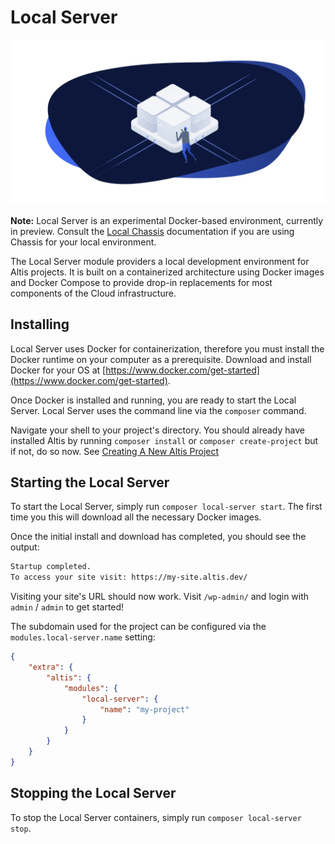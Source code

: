 # Local Server

![](./assets/banner-local-server.png)

**Note:** Local Server is an experimental Docker-based environment, currently in preview. Consult the [Local Chassis](docs://local-chassis) documentation if you are using Chassis for your local environment.

The Local Server module providers a local development environment for Altis projects. It is built on a containerized architecture using Docker images and Docker Compose to provide drop-in replacements for most components of the Cloud infrastructure.

## Installing

Local Server uses Docker for containerization, therefore you must install the Docker runtime on your computer as a prerequisite. Download and install Docker for your OS at [https://www.docker.com/get-started](https://www.docker.com/get-started).

Once Docker is installed and running, you are ready to start the Local Server. Local Server uses the command line via the `composer` command.

Navigate your shell to your project's directory. You should already have installed Altis by running `composer install` or `composer create-project` but if not, do so now. See [Creating A New Altis Project](https://www.altis-dxp.com/resources/docs/getting-started/#creating-a-new-altis-project)

## Starting the Local Server

To start the Local Server, simply run `composer local-server start`. The first time you this will download all the necessary Docker images.

Once the initial install and download has completed, you should see the output:

```sh
Startup completed.
To access your site visit: https://my-site.altis.dev/
```

Visiting your site's URL should now work. Visit `/wp-admin/` and login with `admin` / `admin` to get started!

The subdomain used for the project can be configured via the `modules.local-server.name` setting:

```json
{
	"extra": {
		"altis": {
			"modules": {
				"local-server": {
					"name": "my-project"
				}
			}
		}
	}
}
```

## Stopping the Local Server

To stop the Local Server containers, simply run `composer local-server stop`.
